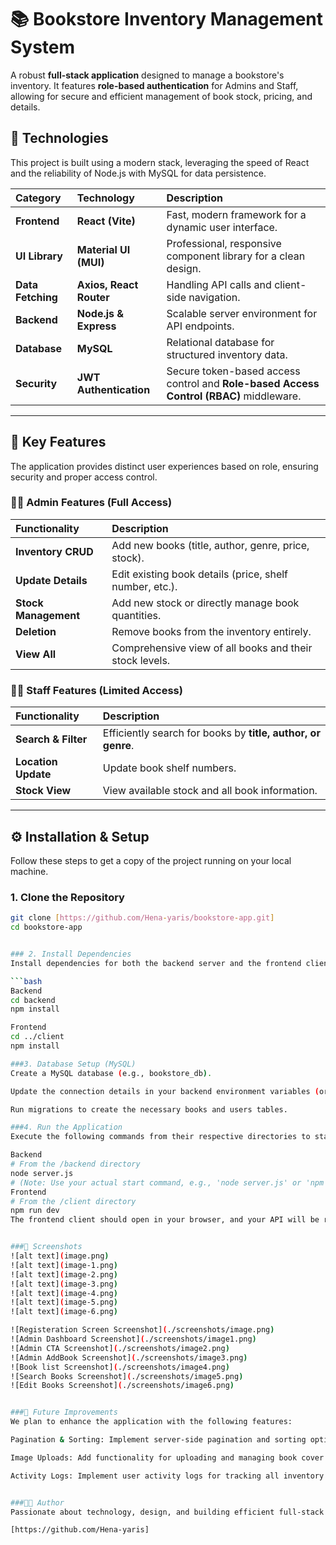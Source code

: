 # 📚 Bookstore Inventory Management System

A robust **full-stack application** designed to manage a bookstore's inventory. It features **role-based authentication** for Admins and Staff, allowing for secure and efficient management of book stock, pricing, and details.

## 🌟 Technologies

This project is built using a modern stack, leveraging the speed of React and the reliability of Node.js with MySQL for data persistence.

| Category | Technology | Description |
| :--- | :--- | :--- |
| **Frontend** | **React (Vite)** | Fast, modern framework for a dynamic user interface. |
| **UI Library** | **Material UI (MUI)** | Professional, responsive component library for a clean design. |
| **Data Fetching** | **Axios, React Router** | Handling API calls and client-side navigation. |
| **Backend** | **Node.js & Express** | Scalable server environment for API endpoints. |
| **Database** | **MySQL** | Relational database for structured inventory data. |
| **Security** | **JWT Authentication** | Secure token-based access control and **Role-based Access Control (RBAC)** middleware. |

***

## 🚀 Key Features

The application provides distinct user experiences based on role, ensuring security and proper access control.

### 👨‍💼 Admin Features (Full Access)

| Functionality | Description |
| :--- | :--- |
| **Inventory CRUD** | Add new books (title, author, genre, price, stock). |
| **Update Details** | Edit existing book details (price, shelf number, etc.). |
| **Stock Management** | Add new stock or directly manage book quantities. |
| **Deletion** | Remove books from the inventory entirely. |
| **View All** | Comprehensive view of all books and their stock levels. |

### 👩‍💻 Staff Features (Limited Access)

| Functionality | Description |
| :--- | :--- |
| **Search & Filter** | Efficiently search for books by **title, author, or genre**. |
| **Location Update** | Update book shelf numbers. |
| **Stock View** | View available stock and all book information. |

***

## ⚙️ Installation & Setup

Follow these steps to get a copy of the project running on your local machine.

### 1. Clone the Repository

```bash
git clone [https://github.com/Hena-yaris/bookstore-app.git]
cd bookstore-app


### 2. Install Dependencies
Install dependencies for both the backend server and the frontend client.

```bash
Backend
cd backend
npm install

Frontend
cd ../client
npm install

###3. Database Setup (MySQL)
Create a MySQL database (e.g., bookstore_db).

Update the connection details in your backend environment variables (or configuration file).

Run migrations to create the necessary books and users tables.

###4. Run the Application
Execute the following commands from their respective directories to start the full-stack application.

Backend
# From the /backend directory
node server.js 
# (Note: Use your actual start command, e.g., 'node server.js' or 'npm start')
Frontend
# From the /client directory
npm run dev
The frontend client should open in your browser, and your API will be running on its configured port.


###📸 Screenshots
![alt text](image.png)
![alt text](image-1.png)
![alt text](image-2.png)
![alt text](image-3.png)
![alt text](image-4.png)
![alt text](image-5.png)
![alt text](image-6.png)

![Registeration Screen Screenshot](./screenshots/image.png)
![Admin Dashboard Screenshot](./screenshots/image1.png)
![Admin CTA Screenshot](./screenshots/image2.png)
![Admin AddBook Screenshot](./screenshots/image3.png)
![Book list Screenshot](./screenshots/image4.png)
![Search Books Screenshot](./screenshots/image5.png)
![Edit Books Screenshot](./screenshots/image6.png)


###🔮 Future Improvements
We plan to enhance the application with the following features:

Pagination & Sorting: Implement server-side pagination and sorting options for large book lists.

Image Uploads: Add functionality for uploading and managing book cover images.

Activity Logs: Implement user activity logs for tracking all inventory changes and history.


###🧑‍💻 Author
Passionate about technology, design, and building efficient full-stack applications.

[https://github.com/Hena-yaris]


